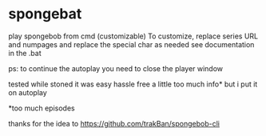 # spongebat
play spongebob from cmd (customizable)
To customize, replace series URL 
and numpages
and replace the special char as needed
see documentation  in the .bat 

ps: to continue the autoplay you need to close the player window

tested while stoned 
it was easy hassle free a little too much info* but i put it on autoplay

*too much episodes

thanks for the idea to https://github.com/trakBan/spongebob-cli
